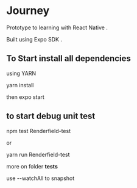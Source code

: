 # Journey


Prototype to learning with React Native .

Built using Expo SDK  .

## To Start install all dependencies 

using YARN

yarn install


then expo start



## to start debug unit test


npm test Renderfield-test

or

yarn run Renderfield-test

more on folder __tests__


use --watchAll to snapshot
